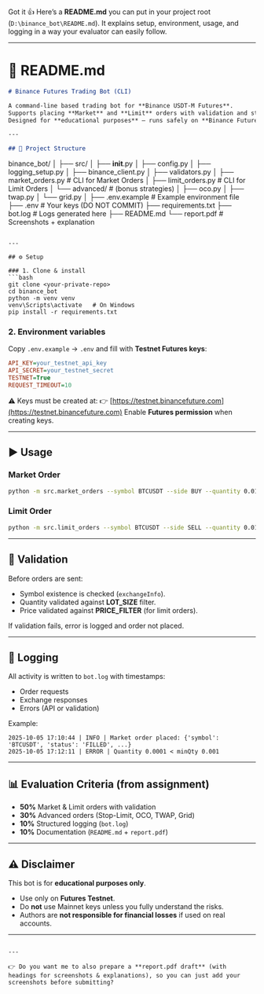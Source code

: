 Got it 👍
Here’s a **README.md** you can put in your project root (`D:\binance_bot\README.md`). It explains setup, environment, usage, and logging in a way your evaluator can easily follow.

---

# 📄 README.md

```markdown
# Binance Futures Trading Bot (CLI)

A command-line based trading bot for **Binance USDT-M Futures**.  
Supports placing **Market** and **Limit** orders with validation and structured logging.  
Designed for **educational purposes** — runs safely on **Binance Futures Testnet**.

---

## 📂 Project Structure

```

binance_bot/
│
├── src/
│   ├── **init**.py
│   ├── config.py
│   ├── logging_setup.py
│   ├── binance_client.py
│   ├── validators.py
│   ├── market_orders.py      # CLI for Market Orders
│   ├── limit_orders.py       # CLI for Limit Orders
│   └── advanced/             # (bonus strategies)
│       ├── oco.py
│       ├── twap.py
│       └── grid.py
│
├── .env.example              # Example environment file
├── .env                      # Your keys (DO NOT COMMIT)
├── requirements.txt
├── bot.log                   # Logs generated here
├── README.md
└── report.pdf                # Screenshots + explanation

````

---

## ⚙️ Setup

### 1. Clone & install
```bash
git clone <your-private-repo>
cd binance_bot
python -m venv venv
venv\Scripts\activate   # On Windows
pip install -r requirements.txt
````

### 2. Environment variables

Copy `.env.example` → `.env` and fill with **Testnet Futures keys**:

```ini
API_KEY=your_testnet_api_key
API_SECRET=your_testnet_secret
TESTNET=True
REQUEST_TIMEOUT=10
```

⚠️ Keys must be created at:
👉 [https://testnet.binancefuture.com](https://testnet.binancefuture.com)
Enable **Futures permission** when creating keys.

---

## ▶️ Usage

### Market Order

```bash
python -m src.market_orders --symbol BTCUSDT --side BUY --quantity 0.01
```

### Limit Order

```bash
python -m src.limit_orders --symbol BTCUSDT --side SELL --quantity 0.01 --price 62000
```

---

## 🧪 Validation

Before orders are sent:

* Symbol existence is checked (`exchangeInfo`).
* Quantity validated against **LOT_SIZE** filter.
* Price validated against **PRICE_FILTER** (for limit orders).

If validation fails, error is logged and order not placed.

---

## 📝 Logging

All activity is written to `bot.log` with timestamps:

* Order requests
* Exchange responses
* Errors (API or validation)

Example:

```
2025-10-05 17:10:44 | INFO | Market order placed: {'symbol': 'BTCUSDT', 'status': 'FILLED', ...}
2025-10-05 17:12:11 | ERROR | Quantity 0.0001 < minQty 0.001
```

---

## 📊 Evaluation Criteria (from assignment)

* **50%** Market & Limit orders with validation
* **30%** Advanced orders (Stop-Limit, OCO, TWAP, Grid)
* **10%** Structured logging (`bot.log`)
* **10%** Documentation (`README.md` + `report.pdf`)

---

## ⚠️ Disclaimer

This bot is for **educational purposes only**.

* Use only on **Futures Testnet**.
* Do **not** use Mainnet keys unless you fully understand the risks.
* Authors are **not responsible for financial losses** if used on real accounts.

---

```

---

👉 Do you want me to also prepare a **report.pdf draft** (with headings for screenshots & explanations), so you can just add your screenshots before submitting?
```
